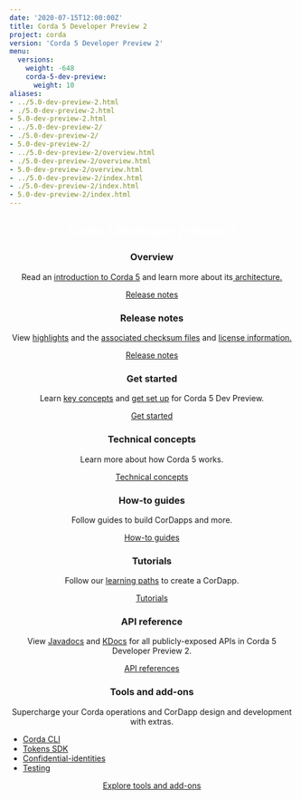 ```yaml
---
date: '2020-07-15T12:00:00Z'
title: Corda 5 Developer Preview 2
project: corda
version: 'Corda 5 Developer Preview 2'
menu:
  versions:
    weight: -648
    corda-5-dev-preview:
      weight: 10  
aliases:
- ../5.0-dev-preview-2.html
- ./5.0-dev-preview-2.html
- 5.0-dev-preview-2.html
- ../5.0-dev-preview-2/
- ./5.0-dev-preview-2/
- 5.0-dev-preview-2/
- ../5.0-dev-preview-2/overview.html
- ./5.0-dev-preview-2/overview.html
- 5.0-dev-preview-2/overview.html
- ../5.0-dev-preview-2/index.html
- ./5.0-dev-preview-2/index.html
- 5.0-dev-preview-2/index.html
---
```

<section class="section" style="text-align:center; color:white; background-image:url('bg-dark.jpg');">
  <h1>
    Corda 5 Developer Preview 2
  </h1>
</section>
<section class="section">
  <div class="row row-cols-1 row-cols-md-2 row-cols-xl-3 g-5">
  <div class="col">
    <div class="card h-100"  style="text-align: center">
      <div class="card-body">
        <h3 class="card-title">
          <span>Overview</span></h3>
        <p>Read an <a href="5.0-dev-preview-2/getting-started/introduction.html" class="fw-semibold">introduction to Corda 5</a> and learn more about its<a href="5.0-dev-preview-2/getting-started/architecture.html" class="fw-semibold"> architecture.</a></p>
      </div>
      <div class="card-footer">
        <a href="5.0-dev-preview-2/release-notes/release-notes-c5dp2.html" class="btn rounded">Release notes</a>
      </div>
    </div>
  </div>
  <div class="col">
    <div class="card h-100"  style="text-align: center">
      <div class="card-body">
        <h3 class="card-title">
          <span>Release notes</span></h3>
        <p>View <a href="5.0-dev-preview-2/release-notes/highlights.html" class="fw-semibold">highlights</a> and the <a href="5.0-dev-preview-2/release-notes/release-checksums-c5dp1.html" class="fw-semibold">associated checksum files</a> and <a href="5.0-dev-preview-2/legal-info/overview.html" class="fw-semibold">license information.</a></p>
      </div>
      <div class="card-footer">
        <a href="5.0-dev-preview-2/release-notes/release-notes-c5dp2.html" class="btn rounded">Release notes</a>
      </div>
    </div>
  </div>
      <div class="col">
        <div class="card h-100" style="text-align: center">
          <div class="card-body">
            <h3 class="card-title">
              <span>Get started</span></h3>
            <p>Learn <a href="5.0-dev-preview-2/getting-started/key-concepts.html" class="fw-semibold">key concepts</a> and <a href="5.0-dev-preview-2/getting-started/overview.html" class="fw-semibold">get set up</a> for Corda 5 Dev Preview.</p>
          </div>
          <div class="card-footer">
            <a href="5.0-dev-preview-2/getting-started/overview.html" class="btn rounded">Get started</a>
          </div>
        </div>
      </div>
      <div class="col">
        <div class="card h-100"  style="text-align: center">
          <div class="card-body">
            <h3 class="card-title">Technical concepts</h3>
            <p>Learn more about how Corda 5 works.</p>
          </div>
          <div class="card-footer">
            <a href="5.0-dev-preview-2/concepts/overview.html" class="btn rounded">Technical concepts</a>
          </div>
        </div>
      </div>
      <div class="col">
        <div class="card h-100"  style="text-align: center">
          <div class="card-body">
            <h3 class="card-title">
              <span>How-to guides</span></h3>
            Follow guides to build CorDapps and more.</p>
          </div>
          <div class="card-footer">
            <a href="5.0-dev-preview-2/how-to/overview.html" class="btn rounded">How-to guides</a>
          </div>
        </div>
      </div>
      <div class="col">
        <div class="card h-100"  style="text-align: center">
          <div class="card-body">
            <h3 class="card-title">
              <span>Tutorials</span></h3>
            <p>Follow our <a href="en/tutorials/overview.html" class="fw-semibold">learning paths</a> to create a CorDapp.</p>
          </div>
          <div class="card-footer">
            <a href="5.0-dev-preview-2/tutorials/overview.html" class="btn rounded">Tutorials</a>
          </div>
        </div>
      </div>
    <div class="col">
      <div class="card h-100"  style="text-align: center">
        <div class="card-body">
          <h3 class="card-title">API reference</h3>
          <p>View <a href="test.html">Javadocs</a> and <a href="test.html">KDocs</a> for all publicly-exposed APIs in Corda 5 Developer Preview 2.</p>
        </div>
        <div class="card-footer">
          <a href="5.0-dev-preview-2/api-ref/overview.html" class="btn rounded">API references</a>
        </div>
      </div>
    </div>
    <div class="col">
      <div class="card h-100"  style="text-align: center">
        <div class="card-body">
          <h3 class="card-title">Tools and add-ons</h3>
          <p>Supercharge your Corda operations and CorDapp design and development with extras.</p>
          <ul>
            <li style="text-align: left;"><a href="5.0-dev-preview-2/corda-cli/overview.html">Corda CLI</a></li>
            <li style="text-align: left;"><a href="5.0-dev-preview-2/tokens-sdk/overview.html">Tokens SDK</a></li>
            <li style="text-align: left;"><a href="5.0-dev-preview-2/confidential-identities/overview.html">Confidential-identities</a></li>
            <li style="text-align: left;"><a href="5.0-dev-preview-2/test/overview.html">Testing</a></li>
          </ul>
        </div>
        <div class="card-footer">
          <a href="en/tools.html" class="btn rounded">Explore tools and add-ons</a>
        </div>
      </div>
    </div>

</section>
